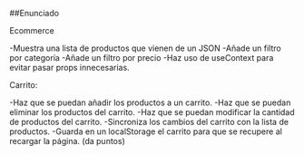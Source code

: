 ##Enunciado

Ecommerce

-Muestra una lista de productos que vienen de un JSON
-Añade un filtro por categoría
-Añade un filtro por precio
-Haz uso de useContext para evitar pasar props innecesarias.

Carrito:

-Haz que se puedan añadir los productos a un carrito.
-Haz que se puedan eliminar los productos del carrito.
-Haz que se puedan modificar la cantidad de productos del carrito.
-Sincroniza los cambios del carrito con la lista de productos.
-Guarda en un localStorage el carrito para que se recupere al recargar la página. (da puntos)
